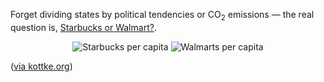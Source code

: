 Forget dividing states by political tendencies or CO<sub>2</sub> emissions &mdash; the real question is, <a href="http://www.stat.columbia.edu/~cook/movabletype/archives/2008/03/starbuckswalmar.html">Starbucks or Walmart?</a>.

<div style="text-align:center;">
<img src="http://threebrothers.org/brendan/blog/files/sbpc.png" alt="Starbucks per capita" />

<img src="http://threebrothers.org/brendan/blog/files/wmpc.png" alt="Walmarts per capita" />
</div>

(<a href="http://www.kottke.org/remainder/08/03/15187.html">via kottke.org</a>)